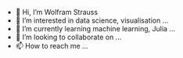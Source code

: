 - 👋 Hi, I’m Wolfram Strauss
- 👀 I’m interested in data science, visualisation ...
- 🌱 I’m currently learning machine learning, Julia ...
- 💞️ I’m looking to collaborate on ...
- 📫 How to reach me ...

<!---
WolframStrauss/WolframStrauss is a ✨ special ✨ repository because its `README.md` (this file) appears on your GitHub profile.
You can click the Preview link to take a look at your changes.
--->
